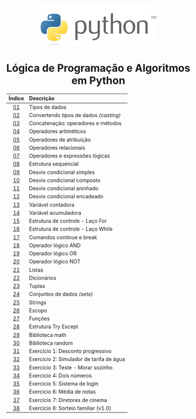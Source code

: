<div align="center">
	<img src="./assets/python.png">
	<h1>Lógica de Programação e Algoritmos em Python</h1>

Índice| Descrição 
:---: | :---
[01](https://github.com/michelelozada/Logica-de-Programacao-e-Algoritmos-em-Python/blob/main/Files/01-Tipos-de-Dados.py) | Tipos de dados   
[02](https://github.com/michelelozada/Logica-de-Programacao-e-Algoritmos-em-Python/blob/main/Files/02-Convertendo-Tipos-de-Dados.py) | Convertendo tipos de dados *(casting)* 
[03](https://github.com/michelelozada/Logica-de-Programacao-e-Algoritmos-em-Python/blob/main/Files/03-Concatenacao-Operadores-e-Metodos.py) | Concatenação: operadores e métodos   
[04](https://github.com/michelelozada/Logica-de-Programacao-e-Algoritmos-em-Python/blob/main/Files/04-Operadores-Aritmeticos.py) | Operadores aritméticos   
[05](https://github.com/michelelozada/Logica-de-Programacao-e-Algoritmos-em-Python/blob/main/Files/05-Operadores-de-Atribuicao.py) | Operadores de atribuição   
[06](https://github.com/michelelozada/Logica-de-Programacao-e-Algoritmos-em-Python/blob/main/Files/06-Operadores-Relacionais.py) | Operadores relacionais   
[07](https://github.com/michelelozada/Logica-de-Programacao-e-Algoritmos-em-Python/blob/main/Files/07-Operadores-Logicos.py) | Operadores e expressões lógicas   
[08](https://github.com/michelelozada/Logica-de-Programacao-e-Algoritmos-em-Python/blob/main/Files/08-Estrutura-Sequencial.py) | Estrutura sequencial   
[09](https://github.com/michelelozada/Logica-de-Programacao-e-Algoritmos-em-Python/blob/main/Files/09-Desvio-Condicional-Simples.py) | Desvio condicional simples   
[10](https://github.com/michelelozada/Logica-de-Programacao-e-Algoritmos-em-Python/blob/main/Files/10-Desvio-Condicional-Composto.py) | Desvio condicional composto  
[11](https://github.com/michelelozada/Logica-de-Programacao-e-Algoritmos-em-Python/blob/main/Files/11-Desvio-Condicional-Aninhado.py) | Desvio condicional aninhado  
[12](https://github.com/michelelozada/Logica-de-Programacao-e-Algoritmos-em-Python/blob/main/Files/12-Desvio-Condicional-Encadeado.py) | Desvio condicional encadeado   
[13](https://github.com/michelelozada/Logica-de-Programacao-e-Algoritmos-em-Python/blob/main/Files/13-Variavel-contadora.py) | Variável contadora   
[14](https://github.com/michelelozada/Logica-de-Programacao-e-Algoritmos-em-Python/blob/main/Files/14-Variavel-acumuladora.py) | Variável acumuladora   
[15](https://github.com/michelelozada/Logica-de-Programacao-e-Algoritmos-em-Python/blob/main/Files/15-Estrutura-Controle-Laco-For.py) | Estrutura de controle - Laço For  
[16](https://github.com/michelelozada/Logica-de-Programacao-e-Algoritmos-em-Python/blob/main/Files/16-Estrutura-Controle-Laco-While.py) | Estrutura de controle - Laço While  
[17](https://github.com/michelelozada/Logica-de-Programacao-e-Algoritmos-em-Python/blob/main/Files/17-Comandos-Continue-e-Break.py) | Comandos continue e break  
[18](https://github.com/michelelozada/Logica-de-Programacao-e-Algoritmos-em-Python/blob/main/Files/18-Operador-logico-AND.py) | Operador lógico AND   
[19](https://github.com/michelelozada/Logica-de-Programacao-e-Algoritmos-em-Python/blob/main/Files/19-Operador-logico-OR.py) | Operador lógico OR  
[20](https://github.com/michelelozada/Logica-de-Programacao-e-Algoritmos-em-Python/blob/main/Files/20-Operador-logico-NOT.py) | Operador lógico NOT 
[21](https://github.com/michelelozada/Logica-de-Programacao-e-Algoritmos-em-Python/blob/main/Files/21-Listas.py) | Listas   
[22](https://github.com/michelelozada/Logica-de-Programacao-e-Algoritmos-em-Python/blob/main/Files/22-Dicionarios.py) | Dicionários   
[23](https://github.com/michelelozada/Logica-de-Programacao-e-Algoritmos-em-Python/blob/main/Files/23-Tuplas.py) | Tuplas
[24](https://github.com/michelelozada/Logica-de-Programacao-e-Algoritmos-em-Python/blob/main/Files/24-Conjuntos-de-Dados.py) | Conjuntos de dados *(sets)*  
[25](https://github.com/michelelozada/Logica-de-Programacao-e-Algoritmos-em-Python/blob/main/Files/25-Strings.py) | Strings  
[26](https://github.com/michelelozada/Logica-de-Programacao-e-Algoritmos-em-Python/blob/main/Files/26-Escopo.py) | Escopo  
[27](https://github.com/michelelozada/Logica-de-Programacao-e-Algoritmos-em-Python/blob/main/Files/27-Funcoes.py) | Funções  
[28](https://github.com/michelelozada/Logica-de-Programacao-e-Algoritmos-em-Python/blob/main/Files/28-Estrutura-Try-Except.py) | Estrutura Try Except   
[29](https://github.com/michelelozada/Logica-de-Programacao-e-Algoritmos-em-Python/blob/main/Files/29-Biblioteca-math.py) | Biblioteca math  
[30](https://github.com/michelelozada/Logica-de-Programacao-e-Algoritmos-em-Python/blob/main/Files/30-Biblioteca-random.py) | Biblioteca random  
[31](https://github.com/michelelozada/Logica-de-Programacao-e-Algoritmos-em-Python/blob/main/Files/Ex.01-Desconto-Progressivo.py) | Exercício 1: Desconto progressivo   
[32](https://github.com/michelelozada/Logica-de-Programacao-e-Algoritmos-em-Python/blob/main/Files/Ex.02-Simulador-Tarifa-Agua.py) | Exercício 2: Simulador de tarifa de água  
[33](https://github.com/michelelozada/Logica-de-Programacao-e-Algoritmos-em-Python/blob/main/Files/Ex.03-Teste-Morar-Sozinho(a).py) | Exercício 3: Teste - Morar sozinho  
[34](https://github.com/michelelozada/Logica-de-Programacao-e-Algoritmos-em-Python/blob/main/Files/Ex.04-Dois-Numeros.py) | Exercício 4: Dois números   
[35](https://github.com/michelelozada/Logica-de-Programacao-e-Algoritmos-em-Python/blob/main/Files/Ex.05-Sistema-de-Login.py) | Exercício 5: Sistema de login   
[36](https://github.com/michelelozada/Logica-de-Programacao-e-Algoritmos-em-Python/blob/main/Files/Ex.06-Media-de-Notas.py) | Exercício 6: Média de notas   
[37](https://github.com/michelelozada/Logica-de-Programacao-e-Algoritmos-em-Python/blob/main/Files/Ex.07-Diretores-de-Cinema.py) | Exercício 7: Diretores de cinema  
[38](https://github.com/michelelozada/Logica-de-Programacao-e-Algoritmos-em-Python/blob/main/Files/Ex.08-Sorteio-Familiar(v1.0).py) | Exercício 8: Sorteio familiar (v1.0)   
</div>